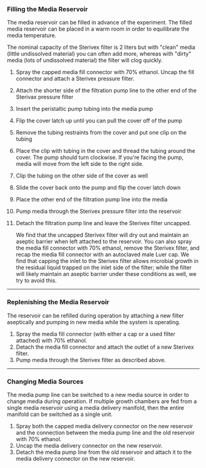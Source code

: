 ### Filling the Media Reservoir

The media reservoir can be filled in advance of the experiment. The filled media reservoir can be placed in a warm room in order to equilibrate the media temperature.

The nominal capacity of the Sterivex filter is 2 liters but with "clean" media (little undissolved material) you can often add more, whereas with "dirty" media (lots of undissolved material) the filter will clog quickly.

1. Spray the capped media fill connector with 70% ethanol. Uncap the fill connector and attach a Sterivex pressure filter.
1. Attach the shorter side of the filtration pump line to the other end of the Sterivax pressure filter
1. Insert the peristaltic pump tubing into the media pump
  1. Flip the cover latch up until you can pull the cover off of the pump
  1. Remove the tubing restraints from the cover and put one clip on the tubing
  1. Place the clip with tubing in the cover and thread the tubing around the cover. The pump should turn clockwise. If you're facing the pump, media will move from the left side to the right side.
  1. Clip the tubing on the other side of the cover as well
  1. Slide the cover back onto the pump and flip the cover latch down
1. Place the other end of the filtration pump line into the media
1. Pump media through the Sterivex pressure filter into the reservoir
1. Detach the filtration pump line and leave the Sterivex filter uncapped. 

   We find that the uncapped Sterivex filter will dry out and maintain an aseptic barrier when left attached to the reservoir. You can also spray the media fill connector with 70% ethanol, remove the Sterivex filter, and recap the media fill connector with an autoclaved male Luer cap. We find that capping the inlet to the Sterivex filter allows microbial growth in the residual liquid trapped on the inlet side of the filter; while the filter will likely maintain an aseptic barrier under these conditions as well, we try to avoid this.
   
---
### Replenishing the Media Reservoir

The reservoir can be refilled during operation by attaching a new filter aseptically and pumping in new media while the system is operating.

1. Spray the media fill connector (with either a cap or a used filter attached) with 70% ethanol.
1. Detach the media fill connector and attach the outlet of a new Sterivex filter.
1. Pump media through the Sterivex filter as described above.

---
### Changing Media Sources

The media pump line can be switched to a new media source in order to change media during operation. If multiple growth chambers are fed from a single media reservoir using a media delivery manifold, then the entire manifold can be switched as a single unit.

1. Spray both the capped media delivery connector on the new reservoir and the connection between the media pump line and the old reservoir with 70% ethanol.
1. Uncap the media delivery connector on the new reservoir.
1. Detach the media pump line from the old reservoir and attach it to the media delivery connector on the new reservoir.	
